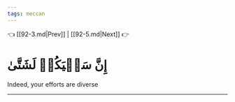 ```yaml
---
tags: meccan
---
```


👈 [[92-3.md|Prev]] | [[92-5.md|Next]] 👉

# إِنَّ سَعۡيَكُمۡ لَشَتَّىٰ

Indeed, your efforts are diverse

---

